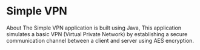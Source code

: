 # Simple VPN
 About The Simple VPN application is built using Java, This application simulates a basic VPN (Virtual Private Network) by establishing a secure communication channel between a client and server using AES encryption.

